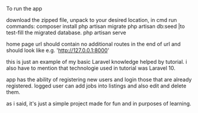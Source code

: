 To run the app

download the zipped file, unpack to your desired location, in cmd run commands:
composer install
php artisan migrate
php artisan db:seed |to test-fill the migrated database.
php artisan serve

home page url should contain no additional routes in the end of url and should look like e.g. 'http://127.0.0.1:8000'

this is just an example of my basic Laravel knowledge helped by tutorial. i also have to mention that technologie used in tutorial was Laravel 10.

app has the ability of registering new users and login those that are already registered. logged user can add jobs into listings and also edit and delete them.

as i said, it's just a simple project made for fun and in purposes of learning.
